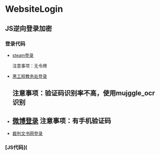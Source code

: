 # WebsiteLogin

## JS逆向登录加密
### 登录代码

* [steam登录](https://github.com/Day-Bright/WebsiteLogin/blob/main/steam_login.py)

  注意事项：无令牌

* [黑工程教务处登录](https://github.com/Day-Bright/WebsiteLogin/blob/main/hljit_login.py)

  注意事项：验证码识别率不高，使用mujggle_ocr识别
  ---
* [微博登录](https://github.com/Day-Bright/WebsiteLogin/blob/main/weibo_login.py )
  注意事项：有手机验证码
  ---
* [裁判文书网登录](https://github.com/Day-Bright/caipanwenshu_spider)

### [JS代码](
